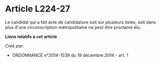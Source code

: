 # Article L224-27

Le candidat qui a fait acte de candidature soit sur plusieurs listes, soit dans plus d'une circonscription métropolitaine ne
peut être proclamé élu.

**Liens relatifs à cet article**

_Créé par_:

  - ORDONNANCE n°2014-1539 du 19 décembre 2014 - art. 1
